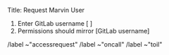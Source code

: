 Title: Request Marvin User 

1. Enter GitLab username [ ] 
1. Permissions should mirror [GitLab username]




/label ~"accessrequest"
/label ~"oncall"
/label ~"toil"